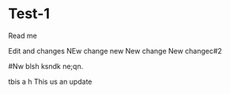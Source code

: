 # Test-1

Read me 

Edit and changes 
NEw change 
new
New change New changec#2 

#Nw blsh ksndk ne;qn. 

tbis a h
This us an update

